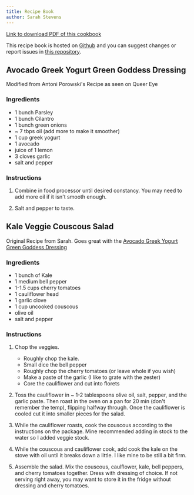 ```yaml
---
title: Recipe Book
author: Sarah Stevens
---
```


[Link to download PDF of this cookbook](https://github.com/sstevens2/recipes/raw/master/index.pdf)

This recipe book is hosted on [Github](github.com) and you can suggest changes or report issues in [this repository](https://github.com/sstevens2/recipes).

## Avocado Greek Yogurt Green Goddess Dressing

Modified from Antoni Porowski's Recipe as seen on Queer Eye


### Ingredients
- 1 bunch Parsley
- 1 bunch Cilantro
- 1 bunch green onions
- ~ 7 tbps oil (add more to make it smoother)
- 1 cup greek yogurt
- 1 avocado
- juice of 1 lemon
- 3 cloves garlic
- salt and pepper

### Instructions
1. Combine in food processor until desired constancy. You may need to add more oil if it isn't smooth enough.

2. Salt and pepper to taste.



## Kale Veggie Couscous Salad

Original Recipe from Sarah. Goes great with the [Avocado Greek Yogurt Green Goddess Dressing](#Avocado-Greek-Yogurt-Green-Goddess-Dressing)

### Ingredients 
- 1 bunch of Kale
- 1 medium bell pepper
- 1-1.5 cups cherry tomatoes
- 1 cauliflower head
- 1 garlic clove
- 1 cup uncooked couscous
- olive oil
- salt and pepper

### Instructions
1. Chop the veggies.
	- Roughly chop the kale.
	- Small dice the bell pepper
	- Roughly chop the cherry tomatoes (or leave whole if you wish)
	- Make a paste of the garlic (I like to grate with the zester)
	- Core the cauliflower and cut into florets

2. Toss the cauliflower in ~ 1-2 tablespoons olive oil, salt, pepper, and the garlic paste.  Then roast in the oven on a pan for 20 min (don't remember the temp), flipping halfway through.  Once the cauliflower is cooled cut it into smaller pieces for the salad.

3. While the cauliflower roasts, cook the couscous according to the instructions on the package.  Mine recommended adding in stock to the water so I added veggie stock.

4. While the couscous and cauliflower cook, add cook the kale on the stove with oil until it breaks down a little.  I like mine to be still a bit firm.

5. Assemble the salad.  Mix the couscous, caulflower, kale, bell peppers, and cherry tomatoes together.  Dress with dressing of choice.  If not serving right away, you may want to store it in the fridge without dressing and cherry tomatoes.





